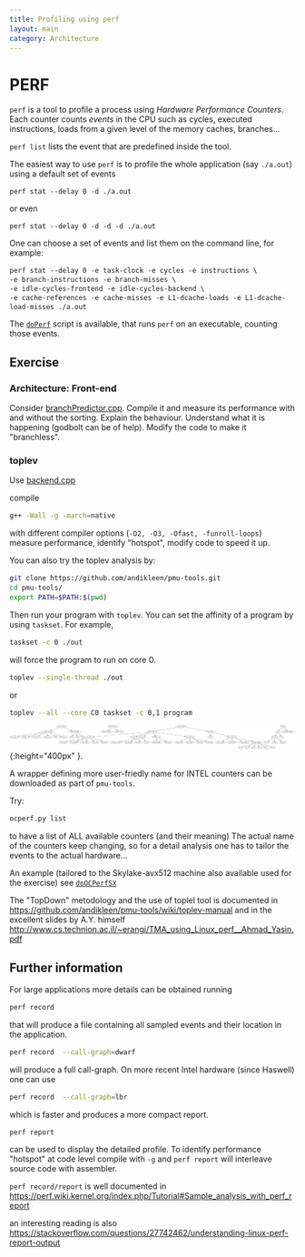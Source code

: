 ```yaml
---
title: Profiling using perf
layout: main
category: Architecture
---
```


# PERF

`perf` is a tool to profile a process using *Hardware Performance Counters*. Each counter counts *events* in the CPU
such as cycles, executed instructions, loads from a given level of the memory caches, branches...

`perf list` lists the event that are predefined inside the tool.

The easiest way to use `perf` is to profile the whole application (say `./a.out`) using a default set of events

```shell
perf stat --delay 0 -d ./a.out
```

or even

```shell
perf stat --delay 0 -d -d -d ./a.out
```

One can choose a set of events and list them on the command line, for example:

```shell
perf stat --delay 0 -e task-clock -e cycles -e instructions \
-e branch-instructions -e branch-misses \
-e idle-cycles-frontend -e idle-cycles-backend \
-e cache-references -e cache-misses -e L1-dcache-loads -e L1-dcache-load-misses ./a.out
```

The [`doPerf`]({{site.exercises_repo}}/hands-on/architecture/doPerf) script is available, that runs `perf` on an
executable, counting those events.


## Exercise 

### Architecture: Front-end

Consider [branchPredictor.cpp]({{site.exercises_repo}}/hands-on/architecture/branchPredictor.cpp). Compile it and
measure its performance with and without the sorting. Explain the behaviour. Understand what it is happening (godbolt can be of help). Modify the code to make it "branchless".

### toplev

Use [backend.cpp]({{site.exercises_repo}}/hands-on/architecture/backend.cpp)

compile 
    
```bash
g++ -Wall -g -march=native
``` 
with different compiler options (`-O2, -O3, -Ofast, -funroll-loops`) measure performance,
identify "hotspot", modify code to speed it up.

You can also try the toplev analysis by: 

```bash
git clone https://github.com/andikleen/pmu-tools.git
cd pmu-tools/
export PATH=$PATH:$(pwd)
```

Then run your program with `toplev`.
You can set the affinity of a program by using `taskset`. 
For example, 

```bash
taskset -c 0 ./out
```

will force the program to run on core 0.

```bash
toplev --single-thread ./out
```
or 

```bash
toplev --all --core C0 taskset -c 0,1 program
```

![](ivb-hierarchy.svg){:height="400px" }.



A wrapper defining more user-friedly name for INTEL counters can be downloaded as part of `pmu-tools`.

Try:

```bash
ocperf.py list
```

to have a list of ALL available counters (and their meaning)
The actual name of the counters keep changing, so for a detail analysis one has to tailor the events to the actual hardware...

An example (tailored to the Skylake-avx512 machine also available used for the exercise) see
[`doOCPerfSX`]({{site.exercises_repo}}/hands-on/architecture/doOCPerfSX)

The "TopDown" metodology and the use of toplel tool is documented in
https://github.com/andikleen/pmu-tools/wiki/toplev-manual
and in the excellent slides by A.Y. himself
http://www.cs.technion.ac.il/~erangi/TMA_using_Linux_perf__Ahmad_Yasin.pdf

## Further information

For large applications more details can be obtained running 
```bash
perf record
```

that will produce a file containing all sampled events and their location in the application.

```bash
perf record  --call-graph=dwarf
``` 
will produce a full call-graph. On more recent Intel hardware (since Haswell)
one can use 

```bash
perf record  --call-graph=lbr
```

which is faster and produces a more compact report.
```bash
perf report
```
can be used to display the detailed profile.
To identify performance "hotspot" at code level compile with `-g` and `perf report` will interleave source code with assembler.

`perf record/report` is well documented in
https://perf.wiki.kernel.org/index.php/Tutorial#Sample_analysis_with_perf_report

an interesting reading is also
https://stackoverflow.com/questions/27742462/understanding-linux-perf-report-output



